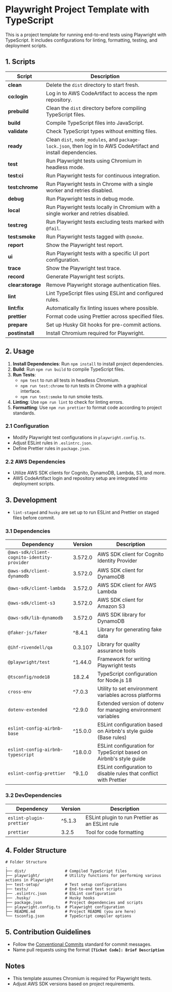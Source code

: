 # Playwright Project Template with TypeScript

This is a project template for running end-to-end tests using Playwright with TypeScript. It includes configurations for
linting, formatting, testing, and deployment scripts.

## 1. Scripts

| Script            | Description                                                                                                      |
|-------------------|------------------------------------------------------------------------------------------------------------------|
| **clean**         | Delete the `dist` directory to start fresh.                                                                      |
| **co:login**      | Log in to AWS CodeArtifact to access the npm repository.                                                         |
| **prebuild**      | Clean the `dist` directory before compiling TypeScript files.                                                    |
| **build**         | Compile TypeScript files into JavaScript.                                                                        |
| **validate**      | Check TypeScript types without emitting files.                                                                   |
| **ready**         | Clean `dist`, `node_modules`, and `package-lock.json`, then log in to AWS CodeArtifact and install dependencies. |
| **test**          | Run Playwright tests using Chromium in headless mode.                                                            |
| **test:ci**       | Run Playwright tests for continuous integration.                                                                 |
| **test:chrome**   | Run Playwright tests in Chrome with a single worker and retries disabled.                                        |
| **debug**         | Run Playwright tests in debug mode.                                                                              |
| **local**         | Run Playwright tests locally in Chromium with a single worker and retries disabled.                              |
| **test:reg**      | Run Playwright tests excluding tests marked with `@fail`.                                                        |
| **test:smoke**    | Run Playwright tests tagged with `@smoke`.                                                                       |
| **report**        | Show the Playwright test report.                                                                                 |
| **ui**            | Run Playwright tests with a specific UI port configuration.                                                      |
| **trace**         | Show the Playwright test trace.                                                                                  |
| **record**        | Generate Playwright test scripts.                                                                                |
| **clear:storage** | Remove Playwright storage authentication files.                                                                  |
| **lint**          | Lint TypeScript files using ESLint and configured rules.                                                         |
| **lint:fix**      | Automatically fix linting issues where possible.                                                                 |
| **prettier**      | Format code using Prettier across specified files.                                                               |
| **prepare**       | Set up Husky Git hooks for pre-commit actions.                                                                   |
| **postinstall**   | Install Chromium required for Playwright.                                                                        |

## 2. Usage

1. **Install Dependencies**: Run `npm install` to install project dependencies.
2. **Build**: Run `npm run build` to compile TypeScript files.
3. **Run Tests**:
    - `npm test` to run all tests in headless Chromium.
    - `npm run test:chrome` to run tests in Chrome with a graphical interface.
    - `npm run test:smoke` to run smoke tests.
4. **Linting**: Use `npm run lint` to check for linting errors.
5. **Formatting**: Use `npm run prettier` to format code according to project standards.

### 2.1 Configuration

- Modify Playwright test configurations in `playwright.config.ts`.
- Adjust ESLint rules in `.eslintrc.json`.
- Define Prettier rules in `package.json`.

### 2.2 AWS Dependencies

- Utilize AWS SDK clients for Cognito, DynamoDB, Lambda, S3, and more.
- AWS CodeArtifact login and repository setup are integrated into deployment scripts.

## 3. Development

- `lint-staged` and `husky` are set up to run ESLint and Prettier on staged files before commit.

### 3.1 Dependencies

| Dependency                                  | Version | Description                                                       |
|---------------------------------------------|---------|-------------------------------------------------------------------|
| `@aws-sdk/client-cognito-identity-provider` | 3.572.0 | AWS SDK client for Cognito Identity Provider                      |
| `@aws-sdk/client-dynamodb`                  | 3.572.0 | AWS SDK client for DynamoDB                                       |
| `@aws-sdk/client-lambda`                    | 3.572.0 | AWS SDK client for AWS Lambda                                     |
| `@aws-sdk/client-s3`                        | 3.572.0 | AWS SDK client for Amazon S3                                      |
| `@aws-sdk/lib-dynamodb`                     | 3.572.0 | AWS SDK library for DynamoDB                                      |
| `@faker-js/faker`                           | ^8.4.1  | Library for generating fake data                                  |
| `@ihf-rivendell/qa`                         | 0.3.107 | Library for quality assurance tools                               |
| `@playwright/test`                          | ^1.44.0 | Framework for writing Playwright tests                            |
| `@tsconfig/node18`                          | 18.2.4  | TypeScript configuration for Node.js 18                           |
| `cross-env`                                 | ^7.0.3  | Utility to set environment variables across platforms             |
| `dotenv-extended`                           | ^2.9.0  | Extended version of dotenv for managing environment variables     |
| `eslint-config-airbnb-base`                 | ^15.0.0 | ESLint configuration based on Airbnb's style guide (Base rules)   |
| `eslint-config-airbnb-typescript`           | ^18.0.0 | ESLint configuration for TypeScript based on Airbnb's style guide |
| `eslint-config-prettier`                    | ^9.1.0  | ESLint configuration to disable rules that conflict with Prettier |

### 3.2 DevDependencies

| Dependency               | Version | Description                                     |
|--------------------------|---------|-------------------------------------------------|
| `eslint-plugin-prettier` | ^5.1.3  | ESLint plugin to run Prettier as an ESLint rule |
| `prettier`               | 3.2.5   | Tool for code formatting                        |

## 4. Folder Structure

```
# Folder Structure
.
├── dist/                 # Compiled TypeScript files
├── playwright/           # Utility functions for performing various actions in Playwright
├── test-setup/           # Test setup configurations
├── tests/                # End-to-end test scripts
├── .eslintrc.json        # ESLint configuration
├── .husky/               # Husky hooks
├── package.json          # Project dependencies and scripts
├── playwright.config.ts  # Playwright configuration
├── README.md             # Project README (you are here)
└── tsconfig.json         # TypeScript compiler options
```

## 5. Contribution Guidelines

- Follow the [Conventional Commits](https://www.conventionalcommits.org/en/v1.0.0/) standard for commit messages.
- Name pull requests using the format **`[Ticket Code]: Brief Description`**

## Notes

- This template assumes Chromium is required for Playwright tests.
- Adjust AWS SDK versions based on project requirements.
